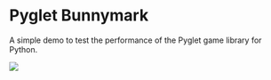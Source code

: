# Pyglet Bunnymark

A simple demo to test the performance of the Pyglet game library for Python.

![](https://i.imgur.com/HfbjtIK.gif)
